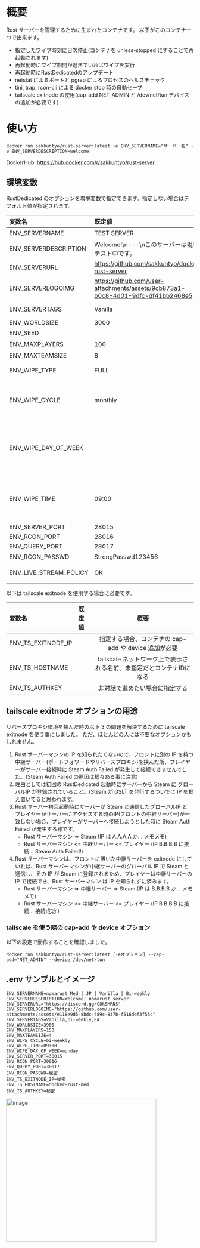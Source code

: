 # 概要

Rust サーバーを管理するために生まれたコンテナです。
以下がこのコンテナ一つで出来ます。

- 指定したワイプ時刻に日次停止(コンテナを unless-stopped にすることで再起動されます)
- 再起動時にワイプ期間が過ぎていればワイプを実行
- 再起動時にRustDedicatedのアップデート
- netstat によるポートと pgrep によるプロセスのヘルスチェック
- tini, trap, rcon-cli による docker stop 時の自動セーブ
- tailscale exitnode の使用(cap-add NET_ADMIN と /dev/net/tun デバイスの追加が必要です)

# 使い方

```
docker run sakkuntyo/rust-server:latest -e ENV_SERVERNAME="サーバー名" -e ENV_SERVERDESCRIPTION=welcome!
```

DockerHub: https://hub.docker.com/r/sakkuntyo/rust-server

## 環境変数
RustDedicated のオプションを環境変数で指定できます。指定しない場合はデフォルト値が指定されます。

|変数名|既定値|概要|
|:-|:-|:-:|
|ENV_SERVERNAME|TEST SERVER|サーバーリストに表示される|
|ENV_SERVERDESCRIPTION|Welcome!\n---\nこのサーバーは現在テスト中です。|ここで指定した内容の後にサーバー設定が記載される|
|ENV_SERVERURL|https://github.com/sakkuntyo/docker-rust-server| Discord のリンクやHPに置き換える |
|ENV_SERVERLOGOIMG|https://github.com/user-attachments/assets/9cb873a1-b0c8-4d01-9dfc-df41bb2468e5||
|ENV_SERVERTAGS|Vanilla|https://wiki.facepunch.com/rust/server-browser-tags|
|ENV_WORLDSIZE|3000|3000 - 6000|
|ENV_SEED||未指定では初回起動時のunixtime|
|ENV_MAXPLAYERS|100|サーバー最大人数|
|ENV_MAXTEAMSIZE|8|パーティ最大人数|
|ENV_WIPE_TYPE|FULL|monthly<br>FULL または MAP|
|ENV_WIPE_CYCLE|monthly|monthly<br>bi-weekly<br>weekly<br>daily<br>* monthlyは5週間|
|ENV_WIPE_DAY_OF_WEEK||sunday<br>monday<br>tuesday<br>wednesday<br>thursday<br>friday<br>saturday|
|ENV_WIPE_TIME|09:00|20:00 を指定すると、ワイプ時刻が 20:00 になります。<br>それと並行し毎日 20:00 に停止する様になります。(コンテナの自動起動オプションと合わせて再起動)|
|ENV_SERVER_PORT|28015||
|ENV_RCON_PORT|28016||
|ENV_QUERY_PORT|28017||
|ENV_RCON_PASSWD|StrongPasswd123456|既定値は非推奨|
|ENV_LIVE_STREAM_POLICY|OK|ライブ配信の可否、この変数の内容はサーバー説明文に記載されます|

以下は tailscale exitnode を使用する場合に必要です。

|変数名|既定値|概要|
|:-|:-|:-:|
|ENV_TS_EXITNODE_IP||指定する場合、コンテナの cap-add や device 追加が必要|
|ENV_TS_HOSTNAME||tailscale ネットワーク上で表示される名前、未指定だとコンテナIDになる|
|ENV_TS_AUTHKEY||非対話で進めたい場合に指定する|

## tailscale exitnode オプションの用途
リバースプロキシ環境を挟んだ時の以下 3 の問題を解決するために tailscale exitnode を使う事にしました。
ただ、ほとんどの人には不要なオプションかもしれません。

1. Rust サーバーマシンの IP を知られたくないので、フロントに別の IP を持つ中継サーバー(ポートフォワードやリバースプロキシ)を挟んだ所、プレイヤーがサーバー接続時に Steam Auth Failed が発生して接続できませんでした。(Steam Auth Failed の原因は様々ある事に注意)
2. 理由としては初回の RustDedicated 起動時にサーバーから Steam に グローバルIP が登録されていること。(Steam が GSLT を発行するついでに IP を据え置いてると思われます。
3. Rust サーバー初回起動時にサーバーが Steam と通信したグローバルIP と プレイヤーがサーバーにアクセスする時のIP(フロントの中継サーバー)が一致しない場合、プレイヤーがサーバーへ接続しようとした時に Steam Auth Failed が発生する様です。
   - Rust サーバーマシン => Steam (IP は A.A.A.A か... メモメモ)
   - Rust サーバーマシン <= 中継サーバー <= プレイヤー (IP B.B.B.B に接続... Steam Auth Failed!)
4. Rust サーバーマシンは、フロントに置いた中継サーバーを exitnode にしていれば、Rust サーバーマシンが中継サーバーのグローバル IP で Steam と通信し、その IP が Steam に登録されるため、プレイヤーは中継サーバーの IP で接続でき、Rust サーバーマシン は IP を知られずに済みます。
   - Rust サーバーマシン => 中継サーバー => Steam (IP は B.B.B.B か... メモメモ)
   - Rust サーバーマシン <= 中継サーバー <= プレイヤー (IP B.B.B.B に接続... 接続成功!)
  
### tailscale を使う際の cap-add や device オプション
以下の設定で動作することを確認しました。

```
docker run sakkuntyo/rust-server:latest [-eオプション] --cap-add="NET_ADMIN" --device /dev/net/tun
```

## .env サンプルとイメージ

```
ENV_SERVERNAME=nomarust Med | JP | Vanilla | Bi-weekly
ENV_SERVERDESCRIPTION=Welcome! nomarust server!
ENV_SERVERURL="https://discord.gg/C8kSMRNS"
ENV_SERVERLOGOIMG="https://github.com/user-attachments/assets/e118e9d5-8bdc-489c-837b-f516def3f55c"
ENV_SERVERTAGS=Vanilla,bi-weekly,EA
ENV_WORLDSIZE=3900
ENV_MAXPLAYERS=150
ENV_MAXTEAMSIZE=4
ENV_WIPE_CYCLE=bi-weekly
ENV_WIPE_TIME=09:00
ENV_WIPE_DAY_OF_WEEK=monday
ENV_SERVER_PORT=30015
ENV_RCON_PORT=30016
ENV_QUERY_PORT=30017
ENV_RCON_PASSWD=秘密
ENV_TS_EXITNODE_IP=秘密
ENV_TS_HOSTNAME=docker-rust-med
ENV_TS_AUTHKEY=秘密
```

<img width="403" height="384" alt="image" src="https://github.com/user-attachments/assets/9a42d07e-2c67-4f7a-9f77-d1e0fd1ef87f" />




